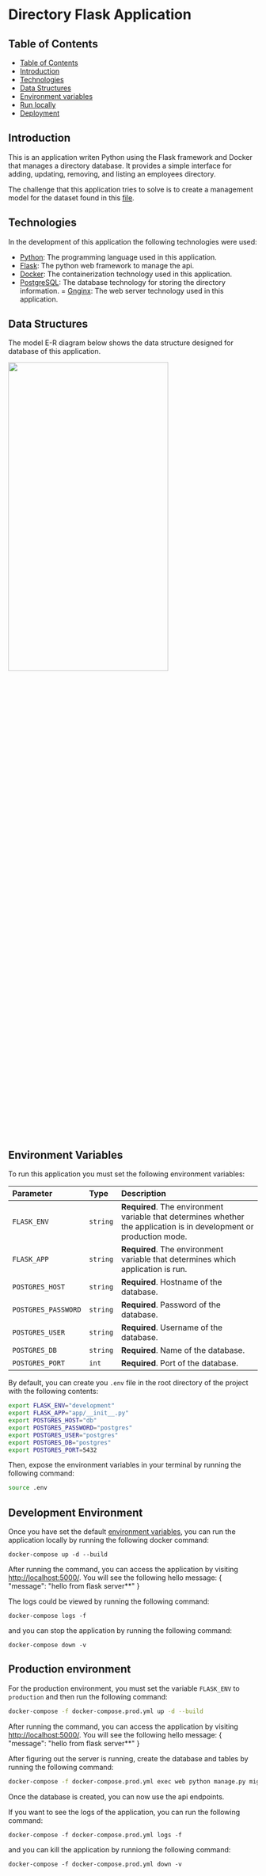 # Directory Flask Application

## Table of Contents <a name = "contents"></a>

- [Table of Contents](#contents)
- [Introduction](#introduction)
- [Technologies](#technologies)
- [Data Structures](#data-structures)
- [Environment variables](#env-vars)
- [Run locally](#run-locally)
- [Deployment](#deployment)

## Introduction
This is an application writen Python using the Flask framework and Docker that manages a directory database. It provides a simple interface for adding, updating, removing, and listing an employees directory.

The challenge that this application tries to solve is to create a management model for the dataset found in this [file](services/python_server/dataset/sample_data.csv).
## Technologies <a name = "technologies"></a>

In the development of this application the following technologies were used:

- [Python](https://www.python.org/): The programming language used in this application.
- [Flask](https://flask.palletsprojects.com/en/2.1.x/): The python web framework to manage the api.
- [Docker](https://www.docker.com/): The containerization technology used in this application.
- [PostgreSQL](https://www.postgresql.org/): The database technology for storing the directory information.
= [Gnginx](https://www.nginx.com/): The web server technology used in this application.


## Data Structures <a name= "data-structure"></a>

The model E-R diagram below shows the data structure designed for database of this application.

<img src="https://raw.githubusercontent.com/JehuSilva/register_api/develop/database/ER_diagram.svg" width="80%" height="40%">

## Environment Variables <a name = "env-vars"></a>

To run this application you must set the following environment variables:

| Parameter | Type     | Description                |
| :-------- | :------- | :------------------------- |
| `FLASK_ENV` | `string` | **Required**. The environment variable that determines whether the application is in development or production mode. |
| `FLASK_APP` | `string` | **Required**. The environment variable that determines which application is run. |
| `POSTGRES_HOST` | `string` | **Required**. Hostname of the database. |
| `POSTGRES_PASSWORD` | `string` | **Required**. Password of the database. |
| `POSTGRES_USER` | `string` | **Required**. Username of the database. |
| `POSTGRES_DB` | `string` | **Required**. Name of the database. |
| `POSTGRES_PORT` | `int` | **Required**. Port of the database. |


By default, you can create you `.env` file in the root directory of the project with the following contents:
```bash
export FLASK_ENV="development"
export FLASK_APP="app/__init__.py"
export POSTGRES_HOST="db"
export POSTGRES_PASSWORD="postgres"
export POSTGRES_USER="postgres"
export POSTGRES_DB="postgres"
export POSTGRES_PORT=5432
```

Then, expose the environment variables in your terminal by running the following command:
```bash
source .env
```


## Development Environment <a name = "run-locally"></a>
Once you have set the default [environment variables](#env-vars), you can run the application locally by running the following docker command:
```
docker-compose up -d --build
```
After running the command, you can access the application by visiting [http://localhost:5000/](http://localhost:5000/). You will see the following hello message:
{
  "message": "hello from flask server**"
}

The logs could be viewed by running the following command:
```
docker-compose logs -f
```

and you can stop the application by running the following command:
```
docker-compose down -v
```

## Production environment

For the production environment, you must set the variable `FLASK_ENV` to `production` and then run the following command:

```bash
docker-compose -f docker-compose.prod.yml up -d --build
```

After running the command, you can access the application by visiting [http://localhost:5000/](http://localhost:5000/). You will see the following hello message:
{
  "message": "hello from flask server**"
}

After figuring out the server is running, create the database and tables by running the following command:

```bash
docker-compose -f docker-compose.prod.yml exec web python manage.py migrate
```
Once the database is created, you can now use the api endpoints.


If you want to see the logs of the application, you can run the following command:
```
docker-compose -f docker-compose.prod.yml logs -f
```
and you can kill the application by runniong the following command:
```
docker-compose -f docker-compose.prod.yml down -v 
```
